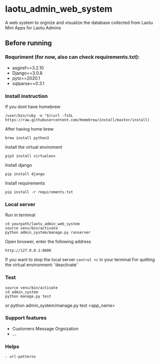 # laotu_admin_web_system

 A web system to orgnize and visualize the database collected from Laotu Mini Apps for Laotu Admins

## Before running

### Requriment (for now, also can check requirements.txt):
 - asgiref==3.2.10
  - Django==3.0.8
  - pytz==2020.1
 - sqlparse==0.3.1
### Install instruction
If you dont have homebrew

    /user/bin/ruby -e "$(curl -fsSL https://raw.githubusercontent.com/Homebrew/install/master/install)
After having home brew

    brew install python3
Install the virtual enviroment

    pip3 install virtualenv
Install django

    pip install django
Install requirements

    pip install -r requirements.txt

### Local server
Run in terminal

    cd yourpath/laotu_admin_web_system
    source venv/bin/activate
    python admin_system/manage.py runserver
Open broswer, enter the following address

    http://127.0.0.1:8000
If you want to stop the local server `control +c` in your terminal
For quitting the virtual environment: 'deactivate' 

### Test
    source venv/bin/activate
    cd admin_system
    python manage.py test

or 
    python admin_system/manage.py test <app_name>
### Support features

 - Customers Message Orgnization
 - ...

### Helps 

    - url-patterns
